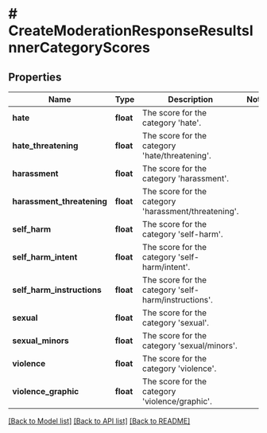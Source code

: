 # # CreateModerationResponseResultsInnerCategoryScores

## Properties

Name | Type | Description | Notes
------------ | ------------- | ------------- | -------------
**hate** | **float** | The score for the category &#39;hate&#39;. |
**hate_threatening** | **float** | The score for the category &#39;hate/threatening&#39;. |
**harassment** | **float** | The score for the category &#39;harassment&#39;. |
**harassment_threatening** | **float** | The score for the category &#39;harassment/threatening&#39;. |
**self_harm** | **float** | The score for the category &#39;self-harm&#39;. |
**self_harm_intent** | **float** | The score for the category &#39;self-harm/intent&#39;. |
**self_harm_instructions** | **float** | The score for the category &#39;self-harm/instructions&#39;. |
**sexual** | **float** | The score for the category &#39;sexual&#39;. |
**sexual_minors** | **float** | The score for the category &#39;sexual/minors&#39;. |
**violence** | **float** | The score for the category &#39;violence&#39;. |
**violence_graphic** | **float** | The score for the category &#39;violence/graphic&#39;. |

[[Back to Model list]](../../README.md#models) [[Back to API list]](../../README.md#endpoints) [[Back to README]](../../README.md)
